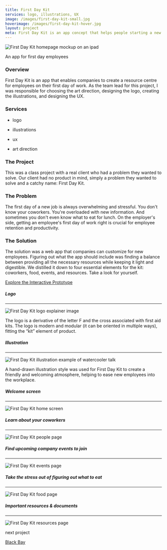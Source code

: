 ```yaml
---
title: First Day Kit
services: logo, illustrations, UX
image: /images/first-day-kit-small.jpg
hoverimage: /images/first-day-kit-hover.jpg
layout: project
meta: First Day Kit is an app concept that helps people starting a new job. Janelle was the team lead and was responsible for designing the logo, UI, illustrations, and brand direction.
---
```


<img class="img-flex load-hidden push" src="{{ site.baseurl }}/images/first-day-kit-multi-screen.jpg" alt="First Day Kit homepage mockup on an ipad" />

<div class="text-center pad-top-more gutter-custom">
  <p class="big">An app for first day employees</p>
</div>

<div class="grid push project-text">
  <div class="unit xs-1 s-1 m-3-4 push">
    <h3>Overview</h3>
    <p class="pad-r">First Day Kit is an app that enables companies to create a resource centre for employees on their first day of work. As the team lead for this project, I was responsible for choosing the art direction, designing the logo, creating the illustrations, and designing the UX.</p>
  </div>
  <aside class="unit xs-1 s-1 m-1-4 push">
    <h3>Services</h3>
    <ul class="list-group">
      <li><p class="push-none">logo</p></li>
      <li><p class="push-none">illustrations</p></li>
      <li><p class="push-none">ux</p></li>
      <li><p class="push-none">art direction</p></li>
    </ul>
  </aside>
  <div class="unit xs-1">
    <h3>The Project</h3>
    <p class="push">This was a class project with a real client who had a problem they wanted to solve. Our client had no product in mind, simply a problem they wanted to solve and a catchy name: First Day Kit.</p>
    <h3>The Problem</h3>
    <p class="push">The first day of a new job is always overwhelming and stressful. You don't know your coworkers. You're overloaded with new information. And sometimes you don't even know what to eat for lunch. On the employer's side, getting an employee's first day of work right is crucial for employee retention and productivity.</p>
    <h3>The Solution</h3>
    <p class="push">The solution was a web app that companies can customize for new employees. Figuring out what the app should include was finding a balance between providing all the necessary resources while keeping it light and digestible. We distilled it down to four essential elements for the kit: coworkers, food, events, and resources. Take a look for yourself.</p>
    <div class="big text-center pad-top-more push"><a href="https://xd.adobe.com/view/7b02a001-3034-4690-7cef-9568aa12b8ff-0d33/" class="link-underline" target="_blank">Explore the Interactive Prototype</a></div>
  </div>
</div>

<div class="center gutter-custom">
  <h5>Logo</h5><hr>
  <img class="img-flex load-hidden" src="{{ site.baseurl }}/images/first-day-kit-logo-explain.jpg" alt="First Day Kit logo explainer image"/>
  <p class="project-text island-2">The logo is a derivative of the letter F and the cross associated with first aid kits. The logo is modern and modular (it can be oriented in multiple ways), fitting the “kit” element of product.</p>

  <h5>Illustration</h5><hr>
  <img class="img-flex load-hidden" src="{{ site.baseurl }}/images/first-day-kit-illustration.png" alt="First Day Kit illustration example of watercooler talk"/>
  <p class="project-text">A hand-drawn illustration style was used for First Day Kit to create a friendly and welcoming atmosphere, helping to ease new employees into the workplace.</p>

  <h5>Welcome screen</h5><hr>
  <img class="img-flex load-hidden push drop-shadow push unit-xs-centered smallwidth" src="{{ site.baseurl }}/images/first-day-kit-home.jpg" alt="First Day Kit home screen"/>

  <h5>Learn about your coworkers</h5><hr>
  <img class="img-flex load-hidden push drop-shadow push unit-xs-centered smallwidth" src="{{ site.baseurl }}/images/first-day-kit-people.jpg" alt="First Day Kit people page"/>

  <h5>Find upcoming company events to join</h5><hr>
  <img class="img-flex load-hidden push drop-shadow push unit-xs-centered smallwidth" src="{{ site.baseurl }}/images/first-day-kit-events.jpg" alt="First Day Kit events page"/>

  <h5>Take the stress out of figuring out what to eat</h5><hr>
  <img class="img-flex load-hidden push drop-shadow push unit-xs-centered smallwidth" src="{{ site.baseurl }}/images/first-day-kit-map.jpg" alt="First Day Kit food page"/>

  <h5>Important resources & documents</h5><hr>
  <img class="img-flex load-hidden push drop-shadow push unit-xs-centered smallwidth" src="{{ site.baseurl }}/images/first-day-kit-resources.jpg" alt="First Day Kit resources page"/>
</div>

<div class="text-center pad-top-more push-more">
  <p class="big push-none">next project</p>
  <a class="big link-underline" href="{{ site.baseurl }}/projects/01-black-bay/">Black Bay</a>
</div>
